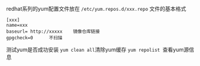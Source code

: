 redhat系列的yum配置文件放在
`/etc/yum.repos.d/xxx.repo`
文件的基本格式
```
[xxx]
name=xxx
baseurl= http://xxxxx    镜像仓库链接
gpgcheck=0      不扫描
```

测试yum是否成功安装
`yum clean all`清除yum缓存
`yum repolist `查看yum源信息
